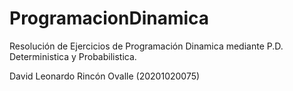 # ProgramacionDinamica

Resolución de Ejercicios de Programación Dinamica mediante P.D. Deterministica y Probabilistica.

David Leonardo Rincón Ovalle (20201020075)
